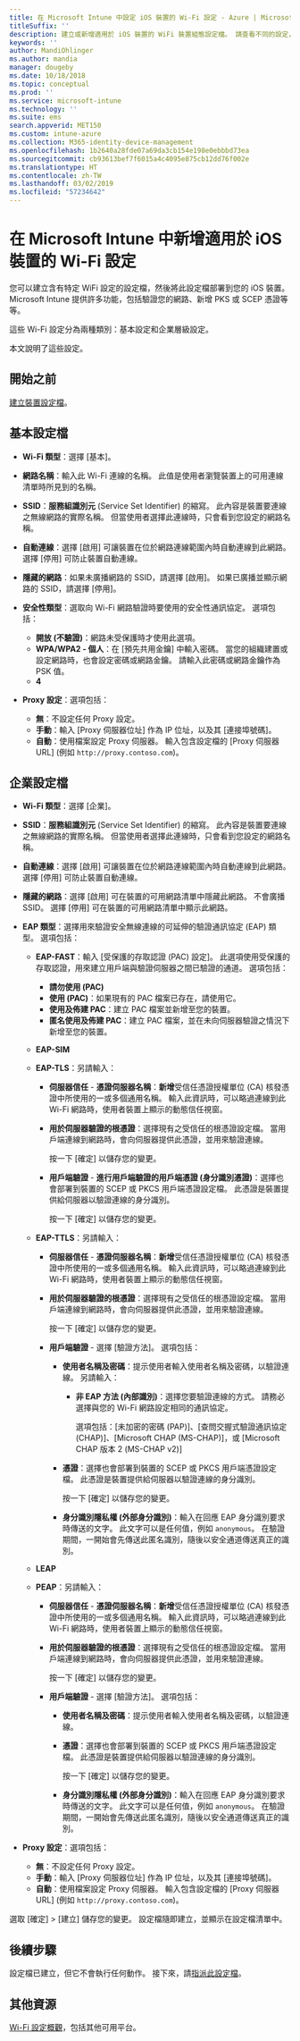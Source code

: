 ```yaml
---
title: 在 Microsoft Intune 中設定 iOS 裝置的 Wi-Fi 設定 - Azure | Microsoft Docs
titleSuffix: ''
description: 建立或新增適用於 iOS 裝置的 WiFi 裝置組態設定檔。 請查看不同的設定，包括在 Microsoft Intune 中新增憑證、選擇 EAP 類型，以及選取驗證方法。
keywords: ''
author: MandiOhlinger
ms.author: mandia
manager: dougeby
ms.date: 10/18/2018
ms.topic: conceptual
ms.prod: ''
ms.service: microsoft-intune
ms.technology: ''
ms.suite: ems
search.appverid: MET150
ms.custom: intune-azure
ms.collection: M365-identity-device-management
ms.openlocfilehash: 1b2640a28fde07a69da3cb154e198e0ebbbd73ea
ms.sourcegitcommit: cb93613bef7f6015a4c4095e875cb12dd76f002e
ms.translationtype: HT
ms.contentlocale: zh-TW
ms.lasthandoff: 03/02/2019
ms.locfileid: "57234642"
---
```

# <a name="add-wi-fi-settings-for-ios-devices-in-microsoft-intune"></a>在 Microsoft Intune 中新增適用於 iOS 裝置的 Wi-Fi 設定

您可以建立含有特定 WiFi 設定的設定檔，然後將此設定檔部署到您的 iOS 裝置。 Microsoft Intune 提供許多功能，包括驗證您的網路、新增 PKS 或 SCEP 憑證等等。

這些 Wi-Fi 設定分為兩種類別：基本設定和企業層級設定。

本文說明了這些設定。

## <a name="before-you-begin"></a>開始之前

[建立裝置設定檔](device-profile-create.md)。

## <a name="basic-profiles"></a>基本設定檔

- **Wi-Fi 類型**：選擇 [基本]。
- **網路名稱**：輸入此 Wi-Fi 連線的名稱。 此值是使用者瀏覽裝置上的可用連線清單時所見到的名稱。
- **SSID**：**服務組識別元** (Service Set Identifier) 的縮寫。 此內容是裝置要連線之無線網路的實際名稱。 但當使用者選擇此連線時，只會看到您設定的網路名稱。
- **自動連線**：選擇 [啟用] 可讓裝置在位於網路連線範圍內時自動連線到此網路。 選擇 [停用] 可防止裝置自動連線。
- **隱藏的網路**：如果未廣播網路的 SSID，請選擇 [啟用]。 如果已廣播並顯示網路的 SSID，請選擇 [停用]。
- **安全性類型**：選取向 Wi-Fi 網路驗證時要使用的安全性通訊協定。 選項包括：

  - **開放 (不驗證)**：網路未受保護時才使用此選項。
  - **WPA/WPA2 - 個人**：在 [預先共用金鑰] 中輸入密碼。 當您的組織建置或設定網路時，也會設定密碼或網路金鑰。 請輸入此密碼或網路金鑰作為 PSK 值。
  - **4**

- **Proxy 設定**：選項包括：
  - **無**：不設定任何 Proxy 設定。
  - **手動**：輸入 [Proxy 伺服器位址] 作為 IP 位址，以及其 [連接埠號碼]。
  - **自動**：使用檔案設定 Proxy 伺服器。 輸入包含設定檔的 [Proxy 伺服器 URL] (例如 `http://proxy.contoso.com`)。

## <a name="enterprise-profiles"></a>企業設定檔

- **Wi-Fi 類型**：選擇 [企業]。
- **SSID**：**服務組識別元** (Service Set Identifier) 的縮寫。 此內容是裝置要連線之無線網路的實際名稱。 但當使用者選擇此連線時，只會看到您設定的網路名稱。
- **自動連線**：選擇 [啟用] 可讓裝置在位於網路連線範圍內時自動連線到此網路。 選擇 [停用] 可防止裝置自動連線。
- **隱藏的網路**：選擇 [啟用] 可在裝置的可用網路清單中隱藏此網路。 不會廣播 SSID。 選擇 [停用] 可在裝置的可用網路清單中顯示此網路。

- **EAP 類型**：選擇用來驗證安全無線連線的可延伸的驗證通訊協定 (EAP) 類型。 選項包括：

  - **EAP-FAST**：輸入 [受保護的存取認證 (PAC) 設定]。 此選項使用受保護的存取認證，用來建立用戶端與驗證伺服器之間已驗證的通道。 選項包括：
    - **請勿使用 (PAC)**
    - **使用 (PAC)**：如果現有的 PAC 檔案已存在，請使用它。
    - **使用及佈建 PAC**：建立 PAC 檔案並新增至您的裝置。
    - **匿名使用及佈建 PAC**：建立 PAC 檔案，並在未向伺服器驗證之情況下新增至您的裝置。

  - **EAP-SIM**

  - **EAP-TLS**：另請輸入：

    - **伺服器信任** - **憑證伺服器名稱**：**新增**受信任憑證授權單位 (CA) 核發憑證中所使用的一或多個通用名稱。 輸入此資訊時，可以略過連線到此 Wi-Fi 網路時，使用者裝置上顯示的動態信任視窗。
    - **用於伺服器驗證的根憑證**：選擇現有之受信任的根憑證設定檔。 當用戶端連線到網路時，會向伺服器提供此憑證，並用來驗證連線。

      按一下 [確定] 以儲存您的變更。

    - **用戶端驗證** - **進行用戶端驗證的用戶端憑證 (身分識別憑證)**：選擇也會部署到裝置的 SCEP 或 PKCS 用戶端憑證設定檔。 此憑證是裝置提供給伺服器以驗證連線的身分識別。

      按一下 [確定] 以儲存您的變更。

  - **EAP-TTLS**：另請輸入：

    - **伺服器信任** - **憑證伺服器名稱**：**新增**受信任憑證授權單位 (CA) 核發憑證中所使用的一或多個通用名稱。 輸入此資訊時，可以略過連線到此 Wi-Fi 網路時，使用者裝置上顯示的動態信任視窗。
    - **用於伺服器驗證的根憑證**：選擇現有之受信任的根憑證設定檔。 當用戶端連線到網路時，會向伺服器提供此憑證，並用來驗證連線。

      按一下 [確定] 以儲存您的變更。

    - **用戶端驗證** - 選擇 [驗證方法]。 選項包括：

      - **使用者名稱及密碼**：提示使用者輸入使用者名稱及密碼，以驗證連線。 另請輸入：
        - **非 EAP 方法 (內部識別)**：選擇您要驗證連線的方式。 請務必選擇與您的 Wi-Fi 網路設定相同的通訊協定。

          選項包括：[未加密的密碼 (PAP)]、[查問交握式驗證通訊協定 (CHAP)]、[Microsoft CHAP (MS-CHAP)]，或 [Microsoft CHAP 版本 2 (MS-CHAP v2)]

      - **憑證**：選擇也會部署到裝置的 SCEP 或 PKCS 用戶端憑證設定檔。 此憑證是裝置提供給伺服器以驗證連線的身分識別。

        按一下 [確定] 以儲存您的變更。

      - **身分識別隱私權 (外部身分識別)**：輸入在回應 EAP 身分識別要求時傳送的文字。 此文字可以是任何值，例如 `anonymous`。 在驗證期間，一開始會先傳送此匿名識別，隨後以安全通道傳送真正的識別。

  - **LEAP**

  - **PEAP**：另請輸入：

    - **伺服器信任** - **憑證伺服器名稱**：**新增**受信任憑證授權單位 (CA) 核發憑證中所使用的一或多個通用名稱。 輸入此資訊時，可以略過連線到此 Wi-Fi 網路時，使用者裝置上顯示的動態信任視窗。
    - **用於伺服器驗證的根憑證**：選擇現有之受信任的根憑證設定檔。 當用戶端連線到網路時，會向伺服器提供此憑證，並用來驗證連線。

      按一下 [確定] 以儲存您的變更。

    - **用戶端驗證** - 選擇 [驗證方法]。 選項包括：

      - **使用者名稱及密碼**：提示使用者輸入使用者名稱及密碼，以驗證連線。 

      - **憑證**：選擇也會部署到裝置的 SCEP 或 PKCS 用戶端憑證設定檔。 此憑證是裝置提供給伺服器以驗證連線的身分識別。

        按一下 [確定] 以儲存您的變更。

      - **身分識別隱私權 (外部身分識別)**：輸入在回應 EAP 身分識別要求時傳送的文字。 此文字可以是任何值，例如 `anonymous`。 在驗證期間，一開始會先傳送此匿名識別，隨後以安全通道傳送真正的識別。

- **Proxy 設定**：選項包括：
  - **無**：不設定任何 Proxy 設定。
  - **手動**：輸入 [Proxy 伺服器位址] 作為 IP 位址，以及其 [連接埠號碼]。
  - **自動**：使用檔案設定 Proxy 伺服器。 輸入包含設定檔的 [Proxy 伺服器 URL] (例如 `http://proxy.contoso.com`)。

選取 [確定] > [建立] 儲存您的變更。 設定檔隨即建立，並顯示在設定檔清單中。

## <a name="next-steps"></a>後續步驟

設定檔已建立，但它不會執行任何動作。 接下來，請[指派此設定檔](device-profile-assign.md)。

## <a name="more-resources"></a>其他資源

[Wi-Fi 設定概觀](wi-fi-settings-configure.md)，包括其他可用平台。
